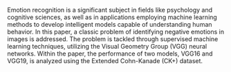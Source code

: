 Emotion recognition is a significant subject in fields like psychology and cognitive sciences, as well as in applications employing machine learning methods to develop intelligent models capable 
of understanding human behavior. In this paper, a classic problem of identifying negative emotions in images is addressed. The problem is tackled through supervised machine learning techniques, 
utilizing the Visual Geometry Group (VGG) neural networks. 
Within the paper, the performance of two models, VGG16 and VGG19, is analyzed using the Extended Cohn-Kanade (CK+) dataset.
